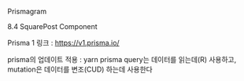 Prismagram

8.4 SquarePost Component

Prisma 1 링크 : https://v1.prisma.io/



prisma의 업데이트 적용 : yarn prisma
query는 데이터를 읽는데(R) 사용하고, mutation은 데이터를 변조(CUD) 하는데 사용한다